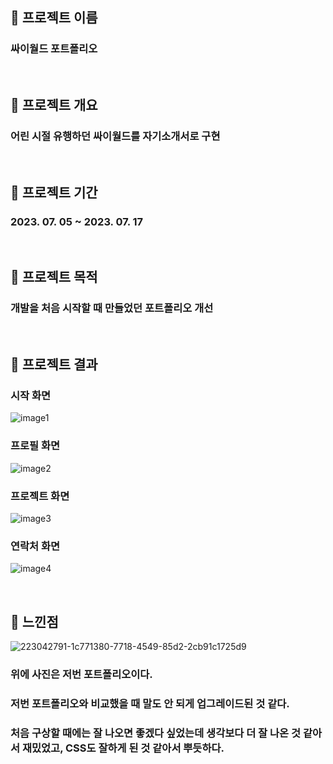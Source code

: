 ## 🚀 프로젝트 이름
### 싸이월드 포트폴리오
<br />

## 🚀 프로젝트 개요
### 어린 시절 유행하던 싸이월드를 자기소개서로 구현
<br />

## 🚀 프로젝트 기간
### 2023. 07. 05 ~ 2023. 07. 17
<br />

## 🚀 프로젝트 목적
### 개발을 처음 시작할 때 만들었던 포트폴리오 개선
<br />

## 🚀 프로젝트 결과
### 시작 화면
![image1](https://github.com/jaeho13/Cyworld/assets/111284065/7e8cca95-0104-4419-a3eb-d0a61a5687fd)

### 프로필 화면
![image2](https://github.com/jaeho13/Cyworld/assets/111284065/57874353-87ab-41a9-a112-766ebe092f15)

### 프로젝트 화면
![image3](https://github.com/jaeho13/Cyworld/assets/111284065/c98b969a-297b-46f7-a36d-bf1f54fe9d49)

### 연락처 화면
![image4](https://github.com/jaeho13/Cyworld/assets/111284065/64086d03-2e25-4483-b214-2ad22dd711e7)

<br />

## 🚀 느낀점
![223042791-1c771380-7718-4549-85d2-2cb91c1725d9](https://github.com/jaeho13/Cyworld/assets/111284065/359da1e9-33d6-40c3-8c41-1f46a73a4fea)
### 위에 사진은 저번 포트폴리오이다.
### 저번 포트폴리오와 비교했을 때 말도 안 되게 업그레이드된 것 같다.
### 처음 구상할 때에는 잘 나오면 좋겠다 싶었는데 생각보다 더 잘 나온 것 같아서 재밌었고, CSS도 잘하게 된 것 같아서 뿌듯하다.
<br />

